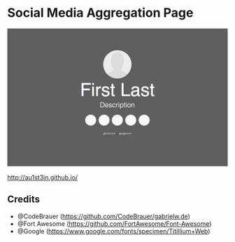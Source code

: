 Social Media Aggregation Page
=============================

![](https://raw.githubusercontent.com/Au1st3in/au1st3in.github.io/master/Example.png)

http://au1st3in.github.io/

## Credits
* @CodeBrauer (https://github.com/CodeBrauer/gabrielw.de)
* @Fort Awesome (https://github.com/FortAwesome/Font-Awesome)
* @Google (https://www.google.com/fonts/specimen/Titillium+Web)